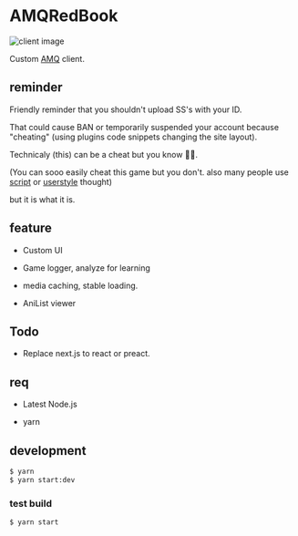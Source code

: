 # AMQRedBook

![client image](https://user-images.githubusercontent.com/37972714/110617931-91dd0700-81d9-11eb-90d6-1d6d22198d4a.png)

Custom [AMQ](https://animemusicquiz.com/) client.

## reminder

Friendly reminder that you shouldn't upload SS's with your ID.

That could cause BAN or temporarily suspended your account because "cheating" (using plugins code snippets changing the site layout).

Technicaly (this) can be a cheat but you know 🤷‍♀️.

(You can sooo easily cheat this game but you don't. also many people use [script](https://github.com/amq-script-project/AMQ-Scripts) or [userstyle](https://userstyles.org/styles/179263/elodie-s-amq-script-v8-4-2) thought)

but it is what it is.

## feature

* Custom UI

* Game logger, analyze for learning

* media caching, stable loading.

* AniList viewer

## Todo

* Replace next.js to react or preact.

## req

* Latest Node.js

* yarn

## development

```sh
$ yarn
$ yarn start:dev
```

### test build

```sh
$ yarn start
```
